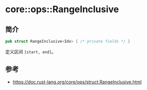 # core::ops::RangeInclusive

## 简介

```rust
pub struct RangeInclusive<Idx> { /* private fields */ }
```

定义区间 `[start, end]`。






## 参考

- https://doc.rust-lang.org/core/ops/struct.RangeInclusive.html